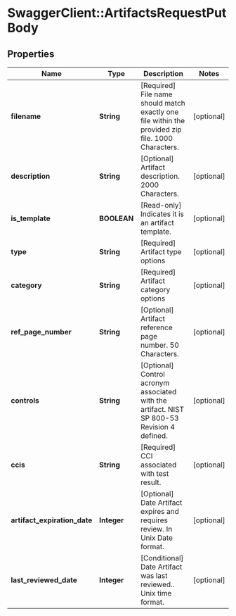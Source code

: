 # SwaggerClient::ArtifactsRequestPutBody

## Properties
Name | Type | Description | Notes
------------ | ------------- | ------------- | -------------
**filename** | **String** | [Required] File name should match exactly one file within the provided zip file. 1000 Characters. | [optional] 
**description** | **String** | [Optional] Artifact description. 2000 Characters. | [optional] 
**is_template** | **BOOLEAN** | [Read-only] Indicates it is an artifact template. | [optional] 
**type** | **String** | [Required] Artifact type options | [optional] 
**category** | **String** | [Required] Artifact category options | [optional] 
**ref_page_number** | **String** | [Optional] Artifact reference page number. 50 Characters. | [optional] 
**controls** | **String** | [Optional] Control acronym associated with the artifact. NIST SP 800-53 Revision 4 defined. | [optional] 
**ccis** | **String** | [Required] CCI associated with test result. | [optional] 
**artifact_expiration_date** | **Integer** | [Optional] Date Artifact expires and requires review. In Unix Date format. | [optional] 
**last_reviewed_date** | **Integer** | [Conditional] Date Artifact was last reviewed.. Unix time format. | [optional] 

